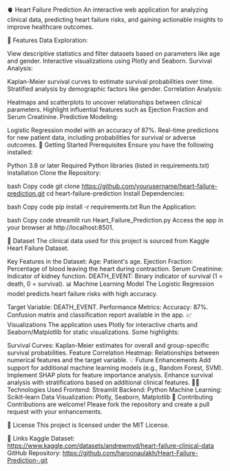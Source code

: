 🫀 Heart Failure Prediction
An interactive web application for analyzing clinical data, predicting heart failure risks, and gaining actionable insights to improve healthcare outcomes.

🌟 Features
Data Exploration:

View descriptive statistics and filter datasets based on parameters like age and gender.
Interactive visualizations using Plotly and Seaborn.
Survival Analysis:

Kaplan-Meier survival curves to estimate survival probabilities over time.
Stratified analysis by demographic factors like gender.
Correlation Analysis:

Heatmaps and scatterplots to uncover relationships between clinical parameters.
Highlight influential features such as Ejection Fraction and Serum Creatinine.
Predictive Modeling:

Logistic Regression model with an accuracy of 87%.
Real-time predictions for new patient data, including probabilities for survival or adverse outcomes.
🚀 Getting Started
Prerequisites
Ensure you have the following installed:

Python 3.8 or later
Required Python libraries (listed in requirements.txt)
Installation
Clone the Repository:

bash
Copy code
git clone https://github.com/yourusername/heart-failure-prediction.git
cd heart-failure-prediction
Install Dependencies:

bash
Copy code
pip install -r requirements.txt
Run the Application:

bash
Copy code
streamlit run Heart_Failure_Prediction.py
Access the app in your browser at http://localhost:8501.

🧪 Dataset
The clinical data used for this project is sourced from Kaggle Heart Failure Dataset.

Key Features in the Dataset:
Age: Patient's age.
Ejection Fraction: Percentage of blood leaving the heart during contraction.
Serum Creatinine: Indicator of kidney function.
DEATH_EVENT: Binary indicator of survival (1 = death, 0 = survival).
📊 Machine Learning Model
The Logistic Regression model predicts heart failure risks with high accuracy.

Target Variable: DEATH_EVENT.
Performance Metrics:
Accuracy: 87%.
Confusion matrix and classification report available in the app.
📈 Visualizations
The application uses Plotly for interactive charts and Seaborn/Matplotlib for static visualizations. Some highlights:

Survival Curves: Kaplan-Meier estimates for overall and group-specific survival probabilities.
Feature Correlation Heatmap: Relationships between numerical features and the target variable.
💡 Future Enhancements
Add support for additional machine learning models (e.g., Random Forest, SVM).
Implement SHAP plots for feature importance analysis.
Enhance survival analysis with stratifications based on additional clinical features.
👩‍💻 Technologies Used
Frontend: Streamlit
Backend: Python
Machine Learning: Scikit-learn
Data Visualization: Plotly, Seaborn, Matplotlib
🤝 Contributing
Contributions are welcome! Please fork the repository and create a pull request with your enhancements.

📜 License
This project is licensed under the MIT License.

🔗 Links
Kaggle Dataset: https://www.kaggle.com/datasets/andrewmvd/heart-failure-clinical-data
GitHub Repository: https://github.com/haroonaulakh/Heart-Failure-Prediction-.git
